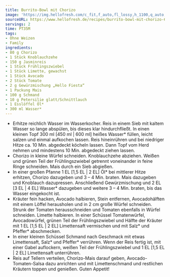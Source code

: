 ```yaml
---
title: Burrito-Bowl mit Chorizo
image: 'https://img.hellofresh.com/c_fit,f_auto,fl_lossy,h_1100,q_auto,w_2600/hellofresh_s3/image/burrito-bowl-mit-chorizo-23639f29.jpg'
sourceURL: https://www.hellofresh.de/recipes/burrito-bowl-mit-chorizo-634e50ee3525fb885209fbe6
servings: 2
time: PT35M
tags:
- Ohne Weizen
- Family
ingredients:
- 80 g Chorizo
- 1 Stück Knoblauchzehe
- 150 g Jasminreis
- 1 Stück Frühlingszwiebel
- 1 Stück Limette, gewachst
- 1 Stück Avocado
- 2 Stück Tomate
- 2 g Gewürzmischung „Hello Fiesta“
- 1 Packung Mais
- 100 g Schmand
- 10 g Petersilie glatt/Schnittlauch
- 1 Esslöffel Öl*
- 300 ml Wasser*
---
```


- Erhitze reichlich Wasser im Wasserkocher.  Reis in einem Sieb mit kaltem Wasser so lange abspülen, bis dieses klar hindurchfließt.  In einen kleinen Topf 300 ml [450 ml | 600 ml] heißes Wasser\* füllen, leicht salzen und einmal aufkochen lassen. Reis hineinrühren und bei niedriger Hitze ca. 10 Min. abgedeckt köcheln lassen. Dann Topf vom Herd nehmen und mindestens 10 Min. abgedeckt ziehen lassen.
- Chorizo in kleine Würfel schneiden.  Knoblauchzehe abziehen.  Weißen und grünen Teil der Frühlingszwiebel getrennt voneinander in feine Ringe schneiden.  Mais durch ein Sieb abgießen.
- In einer großen Pfanne 1 EL [1,5 EL | 2 EL] Öl\* bei mittlerer Hitze erhitzen, Chorizo dazugeben und 3 – 4 Min. braten.  Mais dazugeben und Knoblauch dazupressen.  Anschließend Gewürzmischung und 2 EL [3 EL | 4 EL] Wasser\* dazugeben und weitere 3 – 4 Min. braten, bis das Wasser eingekocht ist.
- Kräuter fein hacken, Avocado halbieren, Stein entfernen, Avocadohälften mit einem Löffel herausholen und in 2 cm große Würfel schneiden.  Strunk der Tomaten herausschneiden und Tomaten ebenfalls in Würfel schneiden.  Limette halbieren.  In einer Schüssel Tomatenwürfel, Avocadowürfel, grünen Teil der Frühlingszwiebel und Hälfte der Kräuter mit 1 EL [1,5 EL | 2 EL] Limettensaft vermischen und mit Salz\* und Pfeffer\* abschmecken.
- In einer kleinen Schüssel Schmand nach Geschmack mit etwas Limettensaft, Salz\* und Pfeffer\* verrühren.  Wenn der Reis fertig ist, mit einer Gabel auflockern, weißen Teil der Frühlingszwiebel und 1 EL [1,5 EL | 2 EL] Limettensaft unterrühren.
- Reis auf Tellern verteilen, Chorizo-Mais darauf geben, Avocado-Tomaten-Salsa dazu anrichten und mit Limettenschmand und restlichen Kräutern toppen und genießen.  Guten Appetit!
